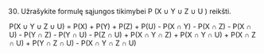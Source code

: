 30. Užrašykite formulę sąjungos tikimybei P (X ∪ Y ∪ Z ∪ U ) reikšti.

P(X ∪ Y ∪ Z ∪ U) = P(X) + P(Y) + P(Z) + P(U) - P(X ∩ Y) - P(X ∩ Z) - P(X ∩ U) - P(Y ∩ Z) - P(Y ∩ U) - P(Z ∩ U) + P(X ∩ Y ∩ Z) + P(X ∩ Y ∩ U) + P(X ∩ Z ∩ U) + P(Y ∩ Z ∩ U) - P(X ∩ Y ∩ Z ∩ U)